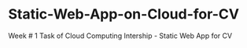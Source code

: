 # Static-Web-App-on-Cloud-for-CV
Week # 1 Task of Cloud Computing Intership - Static Web App for CV
